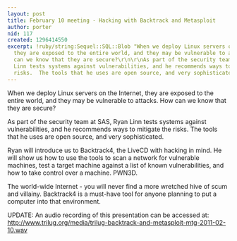 ```yaml
---
layout: post
title: February 10 meeting - Hacking with Backtrack and Metasploit
author: porter
nid: 117
created: 1296414550
excerpt: !ruby/string:Sequel::SQL::Blob "When we deploy Linux servers on the Internet,
  they are exposed to the entire world, and they may be vulnerable to attacks.  How
  can we know that they are secure?\r\n\r\nAs part of the security team at SAS, Ryan
  Linn tests systems against vulnerabilities, and he recommends ways to mitigate the
  risks.  The tools that he uses are open source, and very sophisticated.\r\n\r"
---
```

When we deploy Linux servers on the Internet, they are exposed to the entire world, and they may be vulnerable to attacks.  How can we know that they are secure?

As part of the security team at SAS, Ryan Linn tests systems against vulnerabilities, and he recommends ways to mitigate the risks.  The tools that he uses are open source, and very sophisticated.

Ryan will introduce us to Backtrack4, the LiveCD with hacking in mind.  He will show us how to use the tools to scan a network for vulnerable machines, test a target machine against a list of known vulnerabilities, and how to take control over a machine.  PWN3D.

The world-wide Internet - you will never find a more wretched hive of scum and villainy.  Backtrack4 is a must-have tool for anyone planning to put a computer into that environment.

UPDATE: An audio recording of this presentation can be accessed at:
<a href="http://www.trilug.org/media/trilug-backtrack-and-metasploit-mtg-2011-02-10.wav">http://www.trilug.org/media/trilug-backtrack-and-metasploit-mtg-2011-02-10.wav</a>
